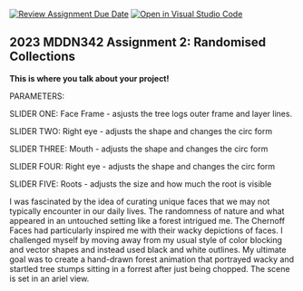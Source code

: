 [![Review Assignment Due Date](https://classroom.github.com/assets/deadline-readme-button-24ddc0f5d75046c5622901739e7c5dd533143b0c8e959d652212380cedb1ea36.svg)](https://classroom.github.com/a/TMOxyln0)
[![Open in Visual Studio Code](https://classroom.github.com/assets/open-in-vscode-718a45dd9cf7e7f842a935f5ebbe5719a5e09af4491e668f4dbf3b35d5cca122.svg)](https://classroom.github.com/online_ide?assignment_repo_id=10840943&assignment_repo_type=AssignmentRepo)
## 2023 MDDN342 Assignment 2: Randomised Collections
**This is where you talk about your project!**

PARAMETERS:

SLIDER ONE: Face Frame - asjusts the tree logs outer frame and layer lines.

SLIDER TWO: Right eye - adjusts the shape and changes the circ form

SLIDER THREE: Mouth - adjusts the shape and changes the circ form

SLIDER FOUR: Right eye - adjusts the shape and changes the circ form

SLIDER FIVE: Roots - adjusts the size and how much the root is visible


I was fascinated by the idea of curating unique faces that we may not typically encounter in our daily lives. The randomness of nature and what appeared in an untouched setting like a forest intrigued me. The Chernoff Faces had particularly inspired me with their wacky depictions of faces. I challenged myself by moving away from my usual style of color blocking and vector shapes and instead used black and white outlines. My ultimate goal was to create a hand-drawn forest animation that portrayed wacky and startled tree stumps sitting in a forrest after just being chopped. The scene is set in an ariel view. 










